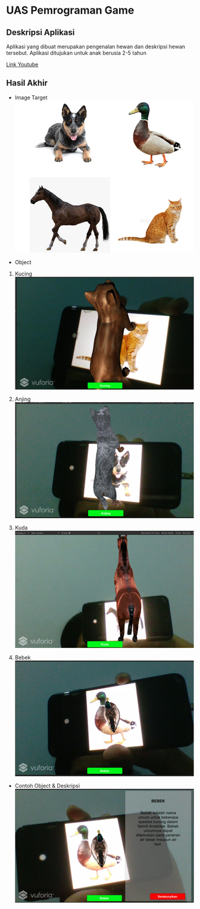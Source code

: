 # UAS Pemrograman Game

## Deskripsi Aplikasi

Aplikasi yang dibuat merupakan pengenalan hewan dan deskripsi hewan tersebut. Aplikasi ditujukan untuk anak berusia 2-5 tahun

[Link Youtube](https://youtu.be/QrgIUDCNyu0)

## Hasil Akhir

- Image Target
  ![Image Target](Image/ImageTarget.PNG)

- Object

1. Kucing
   ![Object Kucing](Image/Kucing.PNG)

2. Anjing
   ![Object Anjing](Image/Anjing.PNG)

3. Kuda
   ![Object Kuda](Image/Kuda.PNG)

4. Bebek
   ![Object Bebek](Image/Bebek.PNG)

- Contoh Object & Deskripsi
  ![Object dan Deskripsi](Image/Objek_Deskripsi.PNG)
